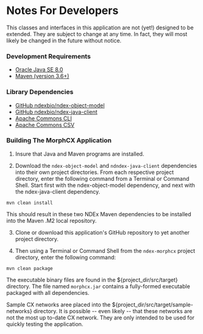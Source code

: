 # Notes For Developers

This classes and interfaces in this application are not (yet!) designed to be extended.  They are subject to
change at any time. In fact, they will most likely be changed in the future without notice.

### Development Requirements
* [Oracle Java SE 8.0](https://www.oracle.com/technetwork/java/javase/downloads/index.html)
* [Maven (version 3.6+)](http://maven.apache.org/) 

### Library Dependencies
* [GitHub ndexbio/ndex-object-model](https://github.com/ndexbio/ndex-object-model)
* [GitHub ndexbio/ndex-java-client](https://github.com/ndexbio/ndex-java-client)
* [Apache Commons CLI](https://commons.apache.org/proper/commons-cli/)
* [Apache Commons CSV](https://commons.apache.org/proper/commons-csv/)

### Building The MorphCX Application

1. Insure that Java and Maven programs are installed.

2. Download the `ndex-object-model` and `ndndex-java-client` dependencies into their own 
project directories. From each respective project directory, enter the following command 
from a Terminal or Command Shell. Start first with the ndex-object-model dependency, and next with the
ndex-java-client dependency.
```text
mvn clean install
```
This should result in these two NDEx Maven dependencies to be installed into the Maven .M2 local
repository.

3. Clone or download this application's GitHub repository to yet another project directory. 

4. Then using a Terminal or Command Shell from the `ndex-morphcx` project directory, enter the following
command:
```text
mvn clean package
```
The executable binary files are found in the ${project_dir/src/target} directory.
The file named `morphcx.jar` contains a fully-formed executable packaged with all dependencies.  

Sample CX networks aree placed into the ${project_dir/src/target/sample-networks} directory. It is
possible -- even likely -- that these networks are not the most up to-date CX network.  They are 
only intended to be used for quickly testing the application.
